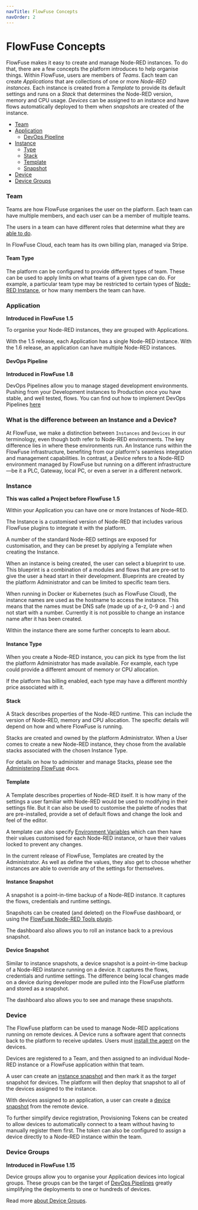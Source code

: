 ```yaml
---
navTitle: FlowFuse Concepts
navOrder: 2
---
```


# FlowFuse Concepts

FlowFuse makes it easy to create and manage Node-RED instances. To do that, there
are a few concepts the platform introduces to help organise things. Within FlowFuse, users are members of _Teams_. Each team can create _Applications_
that are collections of one or more _Node-RED instances_. Each instance is created
from a _Template_ to provide its default settings and runs on a _Stack_ that determines
the Node-RED version, memory and CPU usage.
_Devices_ can be assigned to an instance and have flows automatically deployed to
them when _snapshots_ are created of the instance.

 - [Team](#team)
 - [Application](#application)
   - [DevOps Pipeline](#devops-pipeline)
 - [Instance](#instance)
   - [Type](#instance-type)
   - [Stack](#stack)
   - [Template](#template)
   - [Snapshot](#instance-snapshot)
 - [Device](#device)
 - [Device Groups](#device-groups)


### Team

Teams are how FlowFuse organises the user on the platform. Each team can have
multiple members, and each user can be a member of multiple teams.

The users in a team can have different roles that determine what they are
[able to do](./team/#role-based-access-control).

In FlowFuse Cloud, each team has its own billing plan, managed via Stripe.

#### Team Type

The platform can be configured to provide different types of team. These can be used
to apply limits on what teams of a given type can do. For example, a particular
team type may be restricted to certain types of [Node-RED Instance](#instance),
or how many members the team can have.

### Application

**Introduced in FlowFuse 1.5**

To organise your Node-RED instances, they are grouped with Applications.

With the 1.5 release, each Application has a single Node-RED instance. With the 
1.6 release, an application can have multiple Node-RED instances.

#### DevOps Pipeline

**Introduced in FlowFuse 1.8**

DevOps Pipelines allow you to manage staged development environments. Pushing
from your Development instances to Production once you have stable, and well tested,
flows. You can find out how to implement DevOps Pipelines [here](./devops-pipelines.md)

### What is the difference between an Instance and a Device?

At FlowFuse, we make a distinction between `Instances` and `Devices` in our terminology, even though both refer to Node-RED environments. The key difference lies in where these environments run. An Instance runs within the FlowFuse infrastructure, benefiting from our platform's seamless integration and management capabilities. In contrast, a Device refers to a Node-RED environment managed by FlowFuse but running on a different infrastructure—be it a PLC, Gateway, local PC, or even a server in a different network.

### Instance

**This was called a Project before FlowFuse 1.5**

Within your Application you can have one or more Instances of Node-RED.

The Instance is a customised version of Node-RED that includes various FlowFuse
plugins to integrate it with the platform.

A number of the standard Node-RED settings are exposed for customisation, and they
can be preset by applying a Template when creating the Instance.

When an instance is being created, the user can select a blueprint to use. This
blueprint is a combination of a modules and flows that are pre-set to give the
user a head start in their development. Blueprints are created by the platform
Administrator and can be limited to specific team tiers.

When running in Docker or Kubernetes (such as FlowFuse Cloud), the instance names
are used as the hostname to access the instance. This means that the names must
be DNS safe (made up of a-z, 0-9 and -) and not start with a number. Currently
it is not possible to change an instance name after it has been created.

Within the instance there are some further concepts to learn about.

#### Instance Type

When you create a Node-RED instance, you can pick its type from the list the platform
Administrator has made available. For example, each type could provide a different
amount of memory or CPU allocation.

If the platform has billing enabled, each type may have a different monthly price
associated with it.

#### Stack

A Stack describes properties of the Node-RED runtime. This can include the
version of Node-RED, memory and CPU allocation. The specific details will depend
on how and where FlowFuse is running.

Stacks are created and owned by the platform Administrator. When a User
comes to create a new Node-RED instance, they chose from the available stacks associated
with the chosen Instance Type.

For details on how to administer and manage Stacks, please see the
[Administering FlowFuse](../admin/introduction.md#managing-stacks) docs.

#### Template

A Template describes properties of Node-RED itself. It is how many of the
settings a user familiar with Node-RED would be used to modifying in their settings
file. But it can also be used to customise the palette of nodes that are pre-installed,
provide a set of default flows and change the look and feel of the editor.

A template can also specify [Environment Variables](./envvar.md) which can then have
their values customised for each Node-RED instance, or have their values locked
to prevent any changes.

In the current release of FlowFuse, Templates are created by the Administrator.
As well as define the values, they also get to choose whether instances are able
to override any of the settings for themselves.

#### Instance Snapshot

A snapshot is a point-in-time backup of a Node-RED instance. It captures the flows, credentials
and runtime settings.

Snapshots can be created (and deleted) on the FlowFuse dashboard, or using the
[FlowFuse Node-RED Tools plugin](/docs/migration/node-red-tools.md).

The dashboard also allows you to roll an instance back to a previous snapshot.


#### Device Snapshot

Similar to instance snapshots, a device snapshot is a point-in-time backup of a Node-RED instance
running on a device. It captures the flows, credentials and runtime settings.  The difference being
local changes made on a device during developer mode are pulled into the FlowFuse platform and
stored as a snapshot.

The dashboard also allows you to see and manage these snapshots.

### Device

The FlowFuse platform can be used to manage Node-RED applications running on remote devices.
A Device runs a software agent that connects back to the platform to receive updates.
Users must [install the agent](../device-agent/install.md) on the devices.

Devices are registered to a Team, and then assigned to an individual Node-RED instance or a FlowFuse
application within that team.

A user can create an [instance snapshot](#instance-snapshot) and then mark it as the
*target* snapshot for devices. The platform will then deploy that snapshot to
all of the devices assigned to the instance.

With devices assigned to an application, a user can create a [device snapshot](#device-snapshot) from
the remote device.

To further simplify device registration, Provisioning Tokens can be created to allow 
devices to automatically connect to a team without having to manually register them first.
The token can also be configured to assign a device directly to a Node-RED instance within the team.

### Device Groups

**Introduced in FlowFuse 1.15**

Device groups allow you to organise your Application devices into logical groups. 
These groups can be the target of [DevOps Pipelines](#devops-pipeline) greatly simplifying
the deployments to one or hundreds of devices.

Read more [about Device Groups](./device-groups.md).

